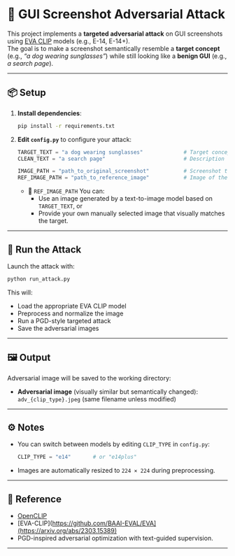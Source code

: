 # 🐶 GUI Screenshot Adversarial Attack

This project implements a **targeted adversarial attack** on GUI screenshots using [EVA CLIP](https://github.com/BAAI-EVAL/EVA) models (e.g., E-14, E-14+).  
The goal is to make a screenshot semantically resemble a **target concept** (e.g., *“a dog wearing sunglasses”*) while still looking like a **benign GUI** (e.g., *a search page*).

---

## 📦 Setup

1. **Install dependencies**:
   ```bash
   pip install -r requirements.txt
   ```

2. **Edit `config.py`** to configure your attack:

   ```python
   TARGET_TEXT = "a dog wearing sunglasses"             # Target concept to simulate
   CLEAN_TEXT = "a search page"                         # Description of original GUI

   IMAGE_PATH = "path_to_original_screenshot"           # Screenshot to be attacked
   REF_IMAGE_PATH = "path_to_reference_image"           # Image of the target concept
   ```

   - 🔹 `REF_IMAGE_PATH` You can:
     - Use an image generated by a text-to-image model based on `TARGET_TEXT`, or
     - Provide your own manually selected image that visually matches the target.

---

## 🚀 Run the Attack

Launch the attack with:

```bash
python run_attack.py
```

This will:
- Load the appropriate EVA CLIP model
- Preprocess and normalize the image
- Run a PGD-style targeted attack
- Save the adversarial images

---

## 🖼️ Output

Adversarial image will be saved to the working directory:

- **Adversarial image** (visually similar but semantically changed):  
  `adv_{clip_type}.jpeg` (same filename unless modified)

---

## ⚙️ Notes

- You can switch between models by editing `CLIP_TYPE` in `config.py`:
  ```python
  CLIP_TYPE = "e14"       # or "e14plus"
  ```

- Images are automatically resized to `224 × 224` during preprocessing.

---

## 🧪 Reference

- [OpenCLIP](https://github.com/mlfoundations/open_clip)
- [EVA-CLIP](https://github.com/BAAI-EVAL/EVA](https://arxiv.org/abs/2303.15389)
- PGD-inspired adversarial optimization with text-guided supervision.

---
